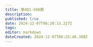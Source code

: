 ```yaml
---
title: 第401-500期
description: 
published: true
date: 2024-12-07T06:28:13.227Z
tags: 
editor: markdown
dateCreated: 2024-12-07T06:25:46.388Z
---
```


<!--
# 491 - 500

- [**第500期** **](./301-400/500.md)
- [**第499期** **](./301-400/499.md)
- [**第498期** **](./301-400/498.md)
- [**第497期** **](./301-400/497.md)
- [**第496期** **](./301-400/496.md)
- [**第495期** **](./301-400/495.md)
- [**第494期** **](./301-400/494.md)
- [**第493期** **](./301-400/493.md)
- [**第492期** **](./301-400/492.md)
- [**第491期** **](./301-400/491.md)
{.links-list}

# 481 - 490

- [**第490期** **](./301-400/490.md)
- [**第489期** **](./301-400/489.md)
- [**第488期** **](./301-400/488.md)
- [**第487期** **](./301-400/487.md)
- [**第486期** **](./301-400/486.md)
- [**第485期** **](./301-400/485.md)
- [**第484期** **](./301-400/484.md)
- [**第483期** **](./301-400/483.md)
- [**第482期** **](./301-400/482.md)
- [**第481期** **](./301-400/481.md)
{.links-list}

# 471 - 480

- [**第480期** **](./301-400/480.md)
- [**第479期** **](./301-400/479.md)
- [**第478期** **](./301-400/478.md)
- [**第477期** **](./301-400/477.md)
- [**第476期** **](./301-400/476.md)
- [**第475期** **](./301-400/475.md)
- [**第474期** **](./301-400/474.md)
- [**第473期** **](./301-400/473.md)
- [**第472期** **](./301-400/472.md)
- [**第471期** **](./301-400/471.md)
{.links-list}

# 461 - 470

- [**第470期** **](./301-400/470.md)
- [**第469期** **](./301-400/469.md)
- [**第468期** **](./301-400/468.md)
- [**第467期** **](./301-400/467.md)
- [**第466期** **](./301-400/466.md)
- [**第465期** **](./301-400/465.md)
- [**第464期** **](./301-400/464.md)
- [**第463期** **](./301-400/463.md)
- [**第462期** **](./301-400/462.md)
- [**第461期** **](./301-400/461.md)
{.links-list}

# 451 - 460

- [**第460期** **](./301-400/460.md)
- [**第459期** **](./301-400/459.md)
- [**第458期** **](./301-400/458.md)
- [**第457期** **](./301-400/457.md)
- [**第456期** **](./301-400/456.md)
- [**第455期** **](./301-400/455.md)
- [**第454期** **](./301-400/454.md)
- [**第453期** **](./301-400/453.md)
- [**第452期** **](./301-400/452.md)
- [**第451期** **](./301-400/451.md)
{.links-list}

# 441 - 450

- [**第450期** **](./301-400/450.md)
- [**第449期** **](./301-400/449.md)
- [**第448期** **](./301-400/448.md)
- [**第447期** **](./301-400/447.md)
- [**第446期** **](./301-400/446.md)
- [**第445期** **](./301-400/445.md)
- [**第444期** **](./301-400/444.md)
- [**第443期** **](./301-400/443.md)
- [**第442期** **](./301-400/442.md)
- [**第441期** **](./301-400/441.md)
{.links-list}

# 431 - 440

- [**第440期** **](./301-400/440.md)
- [**第439期** **](./301-400/439.md)
- [**第438期** **](./301-400/438.md)
- [**第437期** **](./301-400/437.md)
- [**第436期** **](./301-400/436.md)
- [**第435期** **](./301-400/435.md)
- [**第434期** **](./301-400/434.md)
- [**第433期** **](./301-400/433.md)
- [**第432期** **](./301-400/432.md)
- [**第431期** **](./301-400/431.md)
{.links-list}

# 421 - 430

- [**第430期** **](./301-400/430.md)
- [**第429期** **](./301-400/429.md)
- [**第428期** **](./301-400/428.md)
- [**第427期** **](./301-400/427.md)
- [**第426期** **](./301-400/426.md)
- [**第425期** **](./301-400/425.md)
- [**第424期** **](./301-400/424.md)
- [**第423期** **](./301-400/423.md)
- [**第422期** **](./301-400/422.md)
- [**第421期** **](./301-400/421.md)
{.links-list}

# 411 - 420

- [**第420期** **](./301-400/420.md)
- [**第419期** **](./301-400/419.md)
- [**第418期** **](./301-400/418.md)
- [**第417期** **](./301-400/417.md)
- [**第416期** **](./301-400/416.md)
- [**第415期** **](./301-400/415.md)
- [**第414期** **](./301-400/414.md)
- [**第413期** **](./301-400/413.md)
- [**第412期** **](./301-400/412.md)
- [**第411期** **](./301-400/411.md)
{.links-list}

# 401 - 410

- [**第410期** **](./301-400/410.md)
- [**第409期** **](./301-400/409.md)
- [**第408期** **](./301-400/408.md)
- [**第407期** **](./301-400/407.md)
- [**第406期** **](./301-400/406.md)
- [**第405期** **](./301-400/405.md)
- [**第404期** **](./301-400/404.md)
- [**第403期** **](./301-400/403.md)
- [**第402期** **](./301-400/402.md)
- [**第401期** **](./301-400/401.md)
{.links-list}
-->